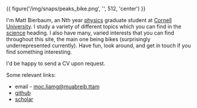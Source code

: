 {{ figure('/img/snaps/peaks_bike.png', '', 512, 'center') }}

I'm Matt Bierbaum, an Nth year [physics](http://www.physics.cornell.edu/)
graduate student at [Cornell University](http://www.cornell.edu/).  I study a
variety of different topics which you can find in the [science](/pages/science)
heading.  I also have many, varied interests that you can find throughout this
site, the main one being bikes (surprisingly underrepresented currently).  Have
fun, look around, and get in touch if you find something interesting.

I'd be happy to send a CV upon request.

Some relevant links:

 * email - <span class='reverser'>moc.liamg@muabreib.ttam</span>
 * [github](https://github.com/mattbierbaum)
 * [scholar](http://scholar.google.com/citations?user=JjT2oMkAAAAJ&hl=en&oi=ao)
